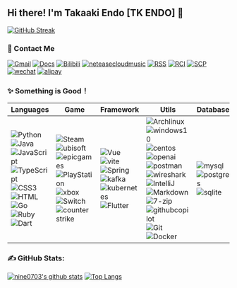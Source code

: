 ## Hi there! I'm Takaaki Endo [TK ENDO] 👋

[![GitHub Streak](https://github-readme-streak-stats.herokuapp.com?user=TK%20ENDO&hide_border=true&border_radius=1.6&card_width=800)](https://git.io/streak-stats)

### 📧 Contact Me
[![Gmail](https://img.shields.io/badge/Gmail-313131.svg?logo=gmail&logoColor=EA4335)](#)
[![Docs](https://img.shields.io/badge/Blogger-3178C6.svg?logo=blogger&logoColor=white)](http://nine0703.github.io/docsify_java_docs)
[![Bilibili](https://img.shields.io/badge/Bilibili-FF6666.svg?logo=bilibili&logoColor=white)](#)
[![neteasecloudmusic](https://img.shields.io/badge/Music-D43C33.svg?logo=neteasecloudmusic&logoColor=white)](#)
[![RSS](https://img.shields.io/badge/RSS-FFA500.svg?logo=rss&logoColor=white)](MyRSS.html)
[![RCI](https://img.shields.io/badge/RCI%20Labarary-313131.svg?logo=unitednations&logoColor=white)](#)
[![SCP](https://img.shields.io/badge/SCP-FFFFFF.svg?logo=scpfoundation&logoColor=black)](#)
[![wechat](https://img.shields.io/badge/Wechat-07C160.svg?logo=wechat&logoColor=white)](#)
[![alipay](https://img.shields.io/badge/Alipay-1677FF.svg?logo=alipay&logoColor=white)](#)

### ✨ Something is Good！
| Languages| Game| Framework | Utils  | Database  |
| ----------------------------------------------- | ------------------------------------------------------------ | ------------------------------------------------------------ | ------------------------------------------------------------ | ------------------------------------------------------------ |
| ![Python](https://img.shields.io/badge/Python-14354C.svg?logo=python&logoColor=white) ![Java](https://img.shields.io/badge/Java-EE4C2C.svg?logo=coffeescript&logoColor=white) ![JavaScript](https://img.shields.io/badge/JavaScript-F7DF1E?logo=JavaScript&logoColor=333) ![TypeScript](https://img.shields.io/badge/TypeScript-3178C6?logo=TypeScript&logoColor=fff) ![CSS3](https://img.shields.io/badge/CSS3-1572B6?logo=CSS3&logoColor=fff) ![HTML](https://img.shields.io/badge/HTML-239120.svg?logo=html5&logoColor=white) ![Go](https://img.shields.io/badge/Go-00ADD8.svg?logo=go&logoColor=white) ![Ruby](https://img.shields.io/badge/Ruby-CC342D.svg?logo=ruby&logoColor=white) ![Dart](https://img.shields.io/badge/Dart-0175C2.svg?logo=dart&logoColor=white) | ![Steam](https://img.shields.io/badge/Steam-313131.svg?logo=steam&logoColor=white) ![ubisoft](https://img.shields.io/badge/Ubisoft-313131.svg?logo=ubisoft&logoColor=white) ![epicgames](https://img.shields.io/badge/Epic-313131.svg?logo=epicgames) ![PlayStation](https://img.shields.io/badge/PlayStation-003791.svg?logo=playstation&logoColor=white) ![xbox](https://img.shields.io/badge/Xbox-107C10.svg?logo=xbox&logoColor=white) ![Switch](https://img.shields.io/badge/Switch-E60012.svg?logo=nintendo-switch&logoColor=white) ![counter strike](https://img.shields.io/badge/Counter%20strike-313131.svg?logo=counter-strike) | ![Vue](https://img.shields.io/badge/Vue-35495e.svg?logo=vue.js&logoColor=4FC08D) ![vite](https://img.shields.io/badge/Vite-646CFF.svg?logo=vite&logoColor=white) ![Spring](https://img.shields.io/badge/Spring-6DB33F.svg?logo=spring&logoColor=white) ![kafka](https://img.shields.io/badge/Kafka-313131.svg?logo=apachekafka&logoColor=white) ![kubernetes](https://img.shields.io/badge/Kubernetes-326CE5.svg?logo=kubernetes&logoColor=white) ![Flutter](https://img.shields.io/badge/Flutter-02569B.svg?logo=flutter&logoColor=white) | ![Archlinux](https://img.shields.io/badge/Arch-313131?logo=archlinux&logoColor=red) ![windows10](https://img.shields.io/badge/22H2-0078D6?logo=windows10&logoColor=white) ![centos](https://img.shields.io/badge/CentOS-262577?logo=centos&logoColor=white) ![openai](https://img.shields.io/badge/ChatGPT-412991?logo=openai&logoColor=white) ![postman](https://img.shields.io/badge/Postman-FF6C37?logo=postman&logoColor=white) ![wireshark](https://img.shields.io/badge/WireShark-1679A7?logo=wireshark&logoColor=white) ![IntelliJ](https://img.shields.io/badge/IntelliJ-313131?logo=intellij-idea&logoColor=white) ![Markdown](https://img.shields.io/badge/Markdown-313131.svg?logo=markdown&logoColor=white) ![7-zip](https://img.shields.io/badge/7z-313131?logo=7zip&logoColor=white) ![githubcopilot](https://img.shields.io/badge/Copilot-313131?logo=githubcopilot) ![Git](https://img.shields.io/badge/Git-313131?logo=git) ![Docker](https://img.shields.io/badge/Docker-2496ED?logo=docker&logoColor=white) | ![mysql](https://img.shields.io/badge/MySQL-3e6e93.svg?logo=mysql&logoColor=white) ![postgres](https://img.shields.io/badge/Postgres-316192.svg?logo=postgreSQL&logoColor=white) ![sqlite](https://img.shields.io/badge/SQLite-07405e.svg?logo=sqlite&logoColor=white) |

### **✍️ GitHub Stats:**
[![nine0703's github stats](https://github-readme-stats.vercel.app/api?username=nine0703&show_icons=true&hide_title=true&count_private=true)]()
[![Top Langs](https://github-readme-stats.vercel.app/api/top-langs/?username=nine0703&layout=compact)]()


